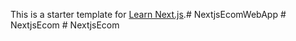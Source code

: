 This is a starter template for [Learn Next.js](https://nextjs.org/learn).#   N e x t j s E c o m W e b A p p  
 #   N e x t j s E c o m  
 #   N e x t j s E c o m  
 